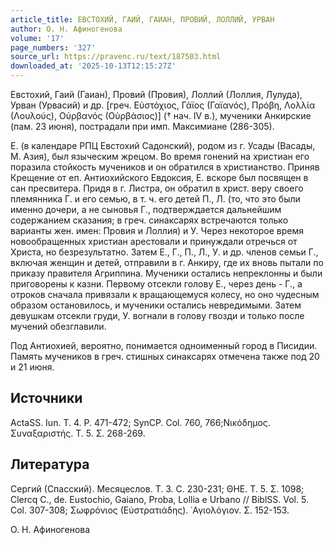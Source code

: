 ```yaml
---
article_title: ЕВСТОХИЙ, ГАИЙ, ГАИАН, ПРОВИЙ, ЛОЛЛИЙ, УРВАН
author: О. Н. Афиногенова
volume: '17'
page_numbers: '327'
source_url: https://pravenc.ru/text/187503.html
downloaded_at: '2025-10-13T12:15:27Z'
---
```


Евстохий, Гаий (Гаиан), Провий (Провия), Лоллий (Лоллия, Лулуда), Урван (Урвасий) и др. [греч. Εὐστόχιος, Γάϊος (Γαϊανός), Πρόβη, Λολλία (Λουλούς), Οὐρβανός (Οὐρβάσιος)] († нач. IV в.), мученики Анкирские (пам. 23 июня), пострадали при имп. Максимиане (286-305).

Е. (в календаре РПЦ Евстохий Садонский), родом из г. Усады (Васады, М. Азия), был языческим жрецом. Во время гонений на христиан его поразила стойкость мучеников и он обратился в христианство. Приняв Крещение от еп. Антиохийского Евдоксия, Е. вскоре был посвящен в сан пресвитера. Придя в г. Листра, он обратил в христ. веру своего племянника Г. и его семью, в т. ч. его детей П., Л. (то, что это были именно дочери, а не сыновья Г., подтверждается дальнейшим содержанием сказания; в греч. синаксарях встречаются только варианты жен. имен: Провия и Лоллия) и У. Через некоторое время новообращенных христиан арестовали и принуждали отречься от Христа, но безрезультатно. Затем Е., Г., П., Л., У. и др. членов семьи Г., включая женщин и детей, отправили в г. Анкиру, где их вновь пытали по приказу правителя Агриппина. Мученики остались непреклонны и были приговорены к казни. Первому отсекли голову Е., через день - Г., а отроков сначала привязали к вращающемуся колесу, но оно чудесным образом остановилось, и мученики остались невредимыми. Затем девушкам отсекли груди, У. вогнали в голову гвозди и только после мучений обезглавили.

Под Антиохией, вероятно, понимается одноименный город в Писидии. Память мучеников в греч. стишных синаксарях отмечена также под 20 и 21 июня.

## Источники

ActaSS. Iun. T. 4. P. 471-472; SynCP. Col. 760, 766;Νικόδημος. Συναξαριστής. Τ. 5. Σ. 268-269.

## Литература

Сергий (Спасский). Месяцеслов. Т. 3. С. 230-231; ΘΗΕ. Τ. 5. Σ. 1098; Clercq C., de. Eustochio, Gaiano, Proba, Lollia e Urbano // BiblSS. Vol. 5. Col. 307-308; Σωφρόνιος (Εὐστρατιάδης). ῾Αγιολόγιον. Σ. 152-153.

О. Н. Афиногенова
